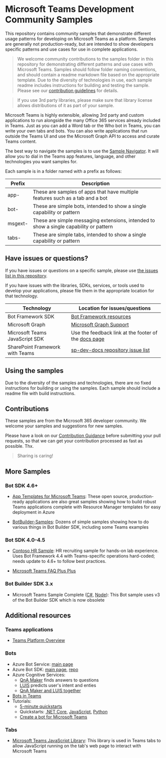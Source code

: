 # Microsoft Teams Development Community Samples

This repository contains community samples that demonstrate different usage patterns for developing on Microsoft Teams as a platform. Samples are generally not production-ready, but are intended to show developers specific patterns and use cases for use in complete applications.

> We welcome community contributions to the samples folder in this repository for demonstrating different patterns and use cases with Microsoft Teams. Samples should follow folder naming conventions, and should contain a readme markdown file based on the appropriate template. Due to the diversity of technologies in use, each sample readme includes instructions for building and testing the sample. Please see our [contribution guidelines](#) for details.

> If you use 3rd party libraries, please make sure that library license allows distributions of it as part of your sample.

Microsoft Teams is highly extensible, allowing 3rd party and custom applications to run alongside the many Office 365 services already included in Teams. Just as you can add a Word tab or the Who bot in Teams, you can write your own tabs and bots. You can also write applications that run outside the Teams UI and use the Microsoft Graph API to access and curate Teams content.

The best way to navigate the samples is to use the [Sample Navigator](https://pnp.github.io/sp-dev-fx-webparts/). It will allow you to dial in the Teams app features, language, and other technologies you want samples for.

Each sample is in a folder named with a prefix as follows:

| Prefix | Description |
| --- | --- |
| app- | These are samples of apps that have multiple features such as a tab and a bot |
| bot- | These are simple bots, intended to show a single capability or pattern |
| msgext- | These are simple messaging extensions, intended to show a single capability or pattern |
| tabs- | These are simple tabs, intended to show a single capability or pattern |

## Have issues or questions?

If you have issues or questions on a specific sample, please use [the issues list in this repository](#).

If you have issues with the libraries, SDKs, services, or tools used to develop your applications, please file them in the appropriate location for that technology.

| Technology | Location for issues/questions |
| --- | --- |
| Bot Framework SDK | [Bot Framework resources](https://docs.microsoft.com/en-us/azure/bot-service/bot-service-resources-links-help?view=azure-bot-service-4.0) |
| Microsoft Graph | [Microsoft Graph Support](https://developer.microsoft.com/en-us/graph/support)  |
| Microsoft Teams JavaScript SDK | Use the feedback link at the footer of the [docs page](https://docs.microsoft.com/en-us/javascript/api/overview/msteams-client?view=msteams-client-js-latest) |
| SharePoint Framework with Teams | [sp-dev-docs repository issue list](https://github.com/SharePoint/sp-dev-docs/issues) |

## Using the samples

Due to the diversity of the samples and technologies, there are no fixed instructions for building or using the samples. Each sample should include a readme file with build instructions.


## Contributions

These samples are from the Microsoft 365 developer community. We welcome your samples and suggestions for new samples. 

Please have a look on our [Contribution Guidance](./.github/CONTRIBUTING.md) before submitting your pull requests, so that we can get your contribution processed as fast as possible. Thx.

> Sharing is caring!

## More Samples

### Bot SDK 4.6+

* [App Templates for Microsoft Teams](https://docs.microsoft.com/en-us/microsoftteams/platform/samples/app-templates): These open source, production-ready applications are also great samples showing how to build robust Teams applications complete with Resource Manager templates for easy deployment in Azure

* [BotBuilder-Samples](https://github.com/microsoft/BotBuilder-Samples): Dozens of simple samples showing how to do various things in Bot Builder SDK, including some Teams examples

### Bot SDK 4.0-4.5

* [Contoso HR Sample](https://github.com/OfficeDev/msteams-sample-contoso-hr-talent-app): HR recruiting sample for hands-on lab experience. Uses Bot Framework 4.4 with Teams-specific operations hard-coded; needs update to 4.6+ to follow best practices.

* [Microsoft Teams FAQ Plus Plus](https://github.com/OfficeDev/microsoft-teams-faqplusplus-app/tree/master/Source)

### Bot Builder SDK 3.x

* Microsoft Teams Sample Complete ([C#](https://github.com/OfficeDev/microsoft-teams-sample-complete-csharp), [Node](https://github.com/OfficeDev/microsoft-teams-sample-complete-node)): This Bot sample uses v3 of the Bot Builder SDK which is now obsolete 


## Additional resources

### Teams applications

* [Teams Platform Overview](https://docs.microsoft.com/en-us/microsoftteams/platform/overview)


### Bots

* Azure Bot Service: [main page](https://azure.microsoft.com/en-us/services/bot-service/)
* Azure Bot SDK: [main page](https://dev.botframework.com/), [repo](https://github.com/microsoft/botframework-sdk)
* Azure Cognitive Services: 
    * [QnA Maker](https://www.qnamaker.ai/) finds answers to questions
    * [LUIS](https://www.luis.ai)  predicts user's intent and enties
    * [QnA Maker and LUIS together](https://docs.microsoft.com/en-us/azure/cognitive-services/qnamaker/tutorials/integrate-qnamaker-luis)
* [Bots in Teams](https://docs.microsoft.com/en-us/microsoftteams/platform/bots/what-are-bots)
* Tutorials: 
    * [5-minute quickstarts](https://docs.microsoft.com/en-us/azure/bot-service/?view=azure-bot-service-4.0#5-minute-quickstarts)
    * Quickstarts: [.NET Core](https://github.com/microsoft/BotBuilder-Samples/tree/master/samples/csharp_dotnetcore/57.teams-conversation-bot), [JavaScript](https://github.com/microsoft/BotBuilder-Samples/tree/master/samples/javascript_nodejs/57.teams-conversation-bot), [Python](https://github.com/microsoft/BotBuilder-Samples/tree/master/samples/python/57.teams-conversation-bot)
    * [Create a bot for Microsoft Teams](https://docs.microsoft.com/en-us/microsoftteams/platform/bots/how-to/create-a-bot-for-teams)

### Tabs

* [Microsoft Teams JavaScript Library](https://github.com/OfficeDev/BotBuilder-MicrosoftTeams): This library is used in Teams tabs to allow JavaScript running on the tab's web page to interact with Microsoft Teams
